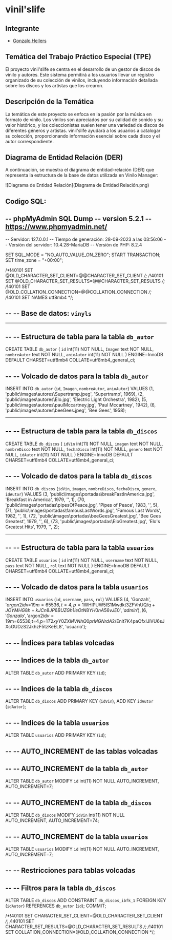 # vinil'slife


## Integrante
- [Gonzalo Hellers](gonzalohellers@gmail.com)

## Temática del Trabajo Práctico Especial (TPE)

El proyecto vinil'slife se centra en el desarrollo de un gestor de discos de vinilo y autores. 
Este sistema permitirá a los usuarios llevar un registro organizado de su colección de vinilos, incluyendo información detallada sobre los discos y los artistas que los crearon.

## Descripción de la Temática

La temática de este proyecto se enfoca en la pasión por la música en formato de vinilo. 
Los vinilos son apreciados por su calidad de sonido y su valor histórico, y los coleccionistas suelen tener una variedad de discos de diferentes géneros y artistas.
vinil'slife ayudará a los usuarios a catalogar su colección, proporcionando información esencial sobre cada disco y el autor correspondiente.

## Diagrama de Entidad Relación (DER)

A continuación, se muestra el diagrama de entidad-relación (DER) que representa la estructura de la base de datos utilizada en Vinilo Manager:

![Diagrama de Entidad Relación](Diagrama de Entidad Relación.png)


## Codigo SQL:

-- phpMyAdmin SQL Dump
-- version 5.2.1
-- https://www.phpmyadmin.net/
--
-- Servidor: 127.0.0.1
-- Tiempo de generación: 28-09-2023 a las 03:56:06
-- Versión del servidor: 10.4.28-MariaDB
-- Versión de PHP: 8.2.4

SET SQL_MODE = "NO_AUTO_VALUE_ON_ZERO";
START TRANSACTION;
SET time_zone = "+00:00";


/*!40101 SET @OLD_CHARACTER_SET_CLIENT=@@CHARACTER_SET_CLIENT */;
/*!40101 SET @OLD_CHARACTER_SET_RESULTS=@@CHARACTER_SET_RESULTS */;
/*!40101 SET @OLD_COLLATION_CONNECTION=@@COLLATION_CONNECTION */;
/*!40101 SET NAMES utf8mb4 */;

--
-- Base de datos: `vinyls`
--

-- --------------------------------------------------------

--
-- Estructura de tabla para la tabla `db_autor`
--

CREATE TABLE `db_autor` (
  `id` int(11) NOT NULL,
  `Imagen` text NOT NULL,
  `nombreAutor` text NOT NULL,
  `anioAutor` int(11) NOT NULL
) ENGINE=InnoDB DEFAULT CHARSET=utf8mb4 COLLATE=utf8mb4_general_ci;

--
-- Volcado de datos para la tabla `db_autor`
--

INSERT INTO `db_autor` (`id`, `Imagen`, `nombreAutor`, `anioAutor`) VALUES
(1, 'public\\images\\autores\\Supertramp.jpeg', 'Supertramp', 1969),
(2, 'public\\images\\autores\\Elo.jpg', 'Electric Light Orchestra', 1982),
(5, 'public\\images\\autores\\paulMccartney.jpg', 'Paul Mccartney', 1942),
(6, 'public\\images\\autores\\beeGees.jpeg', 'Bee Gees', 1958);

-- --------------------------------------------------------

--
-- Estructura de tabla para la tabla `db_discos`
--

CREATE TABLE `db_discos` (
  `idVin` int(11) NOT NULL,
  `imagen` text NOT NULL,
  `nombreDisco` text NOT NULL,
  `fechaDisco` int(11) NOT NULL,
  `genero` text NOT NULL,
  `idAutor` int(11) NOT NULL
) ENGINE=InnoDB DEFAULT CHARSET=utf8mb4 COLLATE=utf8mb4_general_ci;

--
-- Volcado de datos para la tabla `db_discos`
--

INSERT INTO `db_discos` (`idVin`, `imagen`, `nombreDisco`, `fechaDisco`, `genero`, `idAutor`) VALUES
(3, 'public\\images\\portadas\\breakFastInAmerica.jpg', 'Breakfast in America', 1979, '', 1),
(70, 'public\\images\\portadas\\pipesOfPeace.jpg', 'Pipes of Peace', 1983, '', 5),
(71, 'public\\images\\portadas\\famousLastWords.jpg', 'Famous Last Words', 1982, '', 1),
(72, 'public\\images\\portadas\\beeGeesGreatest.jpg', 'Bee Gees Greatest', 1979, '', 6),
(73, 'public\\images\\portadas\\EloGreatest.jpg', 'Elo\'s Greatest Hits', 1979, '', 2);

-- --------------------------------------------------------

--
-- Estructura de tabla para la tabla `usuarios`
--

CREATE TABLE `usuarios` (
  `id` int(11) NOT NULL,
  `username` text NOT NULL,
  `pass` text NOT NULL,
  `rol` text NOT NULL
) ENGINE=InnoDB DEFAULT CHARSET=utf8mb4 COLLATE=utf8mb4_general_ci;

--
-- Volcado de datos para la tabla `usuarios`
--

INSERT INTO `usuarios` (`id`, `username`, `pass`, `rol`) VALUES
(4, 'Gonzah', '$argon2id$v=19$m=65536,t=4,p=1$WHlPUW5IS1Mwdkt3ZFVhUQ$/q+JOYMHG8h+kJCn8JP6BUZGh1leOtN8YH0nA56vJE0', 'admin'),
(6, 'Gonzalo', '$argon2id$v=19$m=65536,t=4,p=1$T2xyY0ZXMVNhQ0prMGNrdA$2/Enlt7K4paOfxIJlVU6sJXcGUDzS2JkhzF5tzKeEL8', 'usuario');

--
-- Índices para tablas volcadas
--

--
-- Indices de la tabla `db_autor`
--
ALTER TABLE `db_autor`
  ADD PRIMARY KEY (`id`);

--
-- Indices de la tabla `db_discos`
--
ALTER TABLE `db_discos`
  ADD PRIMARY KEY (`idVin`),
  ADD KEY `idAutor` (`idAutor`);

--
-- Indices de la tabla `usuarios`
--
ALTER TABLE `usuarios`
  ADD PRIMARY KEY (`id`);

--
-- AUTO_INCREMENT de las tablas volcadas
--

--
-- AUTO_INCREMENT de la tabla `db_autor`
--
ALTER TABLE `db_autor`
  MODIFY `id` int(11) NOT NULL AUTO_INCREMENT, AUTO_INCREMENT=7;

--
-- AUTO_INCREMENT de la tabla `db_discos`
--
ALTER TABLE `db_discos`
  MODIFY `idVin` int(11) NOT NULL AUTO_INCREMENT, AUTO_INCREMENT=74;

--
-- AUTO_INCREMENT de la tabla `usuarios`
--
ALTER TABLE `usuarios`
  MODIFY `id` int(11) NOT NULL AUTO_INCREMENT, AUTO_INCREMENT=7;

--
-- Restricciones para tablas volcadas
--

--
-- Filtros para la tabla `db_discos`
--
ALTER TABLE `db_discos`
  ADD CONSTRAINT `db_discos_ibfk_1` FOREIGN KEY (`idAutor`) REFERENCES `db_autor` (`id`);
COMMIT;

/*!40101 SET CHARACTER_SET_CLIENT=@OLD_CHARACTER_SET_CLIENT */;
/*!40101 SET CHARACTER_SET_RESULTS=@OLD_CHARACTER_SET_RESULTS */;
/*!40101 SET COLLATION_CONNECTION=@OLD_COLLATION_CONNECTION */;

